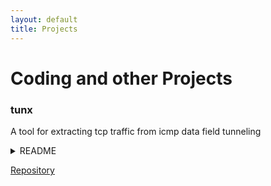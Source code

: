 ```yaml
---
layout: default
title: Projects
---
```


# Coding and other Projects

### tunx
  
A tool for extracting tcp traffic from icmp data field tunneling
  
<details><summary>README</summary>
    
  # tunx
  ### Name:
  tunx, tunnel extractor

  ### Synopis:
  python3 tunx [-o offset] [input_file] [output_file]

  ### Description:
  Extracts ICMP tunneled TCP/IP layers from scapy compatible packet captures.

  Looks for tunneled layer in 'data' field of ICMP packet (ICMP.data of Ether/IP/ICMP frame) and extracts to output file as pcap.

  ### Options:

  **Required:**
  - [input_file]    Capture file to extract from.  Works with scapy compatible capture files.
  - [output_file]   File to write extracted layer to.
  
  **Optional:**
  - [-o]            Specify byte offset of tunneled layer in data field.

  ### Examples: 
  python3 tunx Ping.pcap extract.pcap
  python3 tunx -o 5 sneakers.pcap extract2.pcap

  ### Author:
  James Read
</details>
  
[Repository](https://github.com/jmrweb/tunx)
